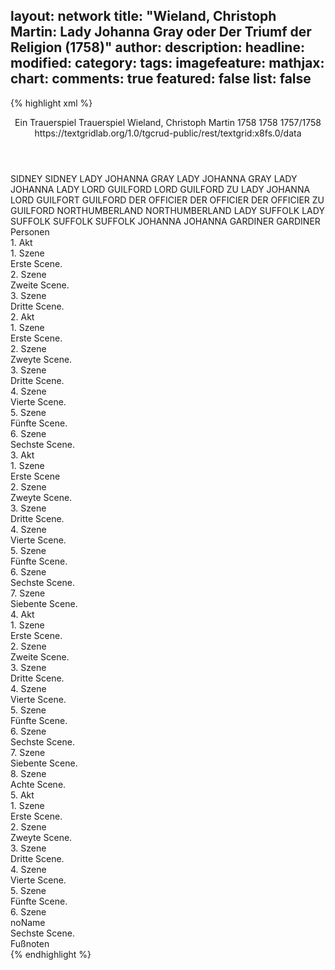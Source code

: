 layout: network
title: "Wieland, Christoph Martin: Lady Johanna Gray oder Der Triumf der Religion (1758)"
author:
description:
headline:
modified:
category:
tags:
imagefeature:
mathjax:
chart:
comments: true
featured: false
list: false
---
{% highlight xml %}
<?xml-model href="https://raw.githubusercontent.com/DLiNa/project/master/rules/lina.rnc"?><?xml-model href="https://raw.githubusercontent.com/DLiNa/project/master/rules/lina.sch"?>
<play xmlns="http://lina.digital">
  <header>
    <title>Lady Johanna Gray oder Der Triumf der Religion</title>
    <subtitle>Ein Trauerspiel</subtitle>
    <genretitle>Trauerspiel</genretitle>
    <author>Wieland, Christoph Martin</author>
    <date type="print" when="1758">1758</date>
    <date type="premiere" when="1758">1758</date>
    <date type="written" when="1758">1757/1758</date>
    <source>https://textgridlab.org/1.0/tgcrud-public/rest/textgrid:x8fs.0/data</source>
  </header>
  <personae>
    <character>
      <name>SIDNEY</name>
      <alias xml:id="sidney">
        <name>SIDNEY</name>
      </alias>
    </character>
    <character>
      <name>LADY JOHANNA GRAY</name>
      <alias xml:id="lady_johanna_gray">
        <name>LADY JOHANNA GRAY</name>
      </alias>
      <alias xml:id="lady_johanna">
        <name>LADY JOHANNA</name>
      </alias>
      <alias xml:id="lady">
        <name>LADY</name>
      </alias>
    </character>
    <character>
      <name>LORD GUILFORD</name>
      <alias xml:id="lord_guilford">
        <name>LORD GUILFORD</name>
      </alias>
      <alias xml:id="zu_lady_johanna">
        <name>ZU LADY JOHANNA</name>
      </alias>
      <alias xml:id="lord_guilfort">
        <name>LORD GUILFORT</name>
      </alias>
      <alias xml:id="guilford">
        <name>GUILFORD</name>
      </alias>
    </character>
    <character>
      <name>DER OFFICIER</name>
      <alias xml:id="der_officier">
        <name>DER OFFICIER</name>
      </alias>
      <alias xml:id="der_officier_zu_guilford">
        <name>DER OFFICIER ZU GUILFORD</name>
      </alias>
    </character>
    <character>
      <name>NORTHUMBERLAND</name>
      <alias xml:id="northumberland">
        <name>NORTHUMBERLAND</name>
      </alias>
    </character>
    <character>
      <name>LADY SUFFOLK</name>
      <alias xml:id="lady_suffolk">
        <name>LADY SUFFOLK</name>
      </alias>
    </character>
    <character>
      <name>SUFFOLK</name>
      <alias xml:id="suffolk">
        <name>SUFFOLK</name>
      </alias>
    </character>
    <character>
      <name>JOHANNA</name>
      <alias xml:id="johanna">
        <name>JOHANNA</name>
      </alias>
    </character>
    <character>
      <name>GARDINER</name>
      <alias xml:id="gardiner">
        <name>GARDINER</name>
      </alias>
    </character>
  </personae>
  <text>
    <div>
      <head>Personen</head>
    </div>
    <div>
      <head>1. Akt</head>
      <div>
        <head>1. Szene</head>
        <div>
          <head>Erste Scene.</head>
          <sp who="#sidney">
            <amount n="6" unit="speech_acts"/>
            <amount n="480" unit="words"/>
            <amount n="66" unit="lines"/>
            <amount n="2850" unit="chars"/>
          </sp>
          <sp who="#lady_johanna_gray">
            <amount n="1" unit="speech_acts"/>
            <amount n="43" unit="words"/>
            <amount n="5" unit="lines"/>
            <amount n="211" unit="chars"/>
          </sp>
          <sp who="#lady_johanna">
            <amount n="4" unit="speech_acts"/>
            <amount n="929" unit="words"/>
            <amount n="122" unit="lines"/>
            <amount n="5422" unit="chars"/>
          </sp>
        </div>
      </div>
      <div>
        <head>2. Szene</head>
        <div>
          <head>Zweite Scene.</head>
          <sp who="#lady_johanna">
            <amount n="4" unit="speech_acts"/>
            <amount n="258" unit="words"/>
            <amount n="34" unit="lines"/>
            <amount n="1394" unit="chars"/>
          </sp>
          <sp who="#lord_guilfort">
            <amount n="1" unit="speech_acts"/>
            <amount n="112" unit="words"/>
            <amount n="16" unit="lines"/>
            <amount n="639" unit="chars"/>
          </sp>
          <sp who="#lord_guilford">
            <amount n="2" unit="speech_acts"/>
            <amount n="230" unit="words"/>
            <amount n="33" unit="lines"/>
            <amount n="1305" unit="chars"/>
          </sp>
          <sp who="#der_officier">
            <amount n="1" unit="speech_acts"/>
            <amount n="6" unit="words"/>
            <amount n="1" unit="lines"/>
            <amount n="39" unit="chars"/>
          </sp>
          <sp who="#guilford">
            <amount n="1" unit="speech_acts"/>
            <amount n="1" unit="words"/>
            <amount n="1" unit="lines"/>
            <amount n="4" unit="chars"/>
          </sp>
          <sp who="#zu_lady_johanna">
            <amount n="1" unit="speech_acts"/>
            <amount n="67" unit="words"/>
            <amount n="9" unit="lines"/>
            <amount n="375" unit="chars"/>
          </sp>
        </div>
      </div>
      <div>
        <head>3. Szene</head>
        <div>
          <head>Dritte Scene.</head>
          <sp who="#lady_johanna">
            <amount n="1" unit="speech_acts"/>
            <amount n="135" unit="words"/>
            <amount n="17" unit="lines"/>
            <amount n="735" unit="chars"/>
          </sp>
        </div>
      </div>
    </div>
    <div>
      <head>2. Akt</head>
      <div>
        <head>1. Szene</head>
        <div>
          <head>Erste Scene.</head>
          <sp who="#northumberland">
            <amount n="1" unit="speech_acts"/>
            <amount n="286" unit="words"/>
            <amount n="36" unit="lines"/>
            <amount n="1572" unit="chars"/>
          </sp>
        </div>
      </div>
      <div>
        <head>2. Szene</head>
        <div>
          <head>Zweyte Scene.</head>
          <sp who="#northumberland">
            <amount n="7" unit="speech_acts"/>
            <amount n="762" unit="words"/>
            <amount n="108" unit="lines"/>
            <amount n="4280" unit="chars"/>
          </sp>
          <sp who="#lady">
            <amount n="1" unit="speech_acts"/>
            <amount n="11" unit="words"/>
            <amount n="3" unit="lines"/>
            <amount n="56" unit="chars"/>
          </sp>
          <sp who="#lady_johanna">
            <amount n="5" unit="speech_acts"/>
            <amount n="529" unit="words"/>
            <amount n="69" unit="lines"/>
            <amount n="2911" unit="chars"/>
          </sp>
        </div>
      </div>
      <div>
        <head>3. Szene</head>
        <div>
          <head>Dritte Scene.</head>
          <sp who="#lady_suffolk">
            <amount n="6" unit="speech_acts"/>
            <amount n="471" unit="words"/>
            <amount n="65" unit="lines"/>
            <amount n="2540" unit="chars"/>
          </sp>
          <sp who="#lady_johanna">
            <amount n="5" unit="speech_acts"/>
            <amount n="311" unit="words"/>
            <amount n="43" unit="lines"/>
            <amount n="1695" unit="chars"/>
          </sp>
        </div>
      </div>
      <div>
        <head>4. Szene</head>
        <div>
          <head>Vierte Scene.</head>
          <sp who="#lady_johanna">
            <amount n="1" unit="speech_acts"/>
            <amount n="371" unit="words"/>
            <amount n="49" unit="lines"/>
            <amount n="2043" unit="chars"/>
          </sp>
        </div>
      </div>
      <div>
        <head>5. Szene</head>
        <div>
          <head>Fünfte Scene.</head>
          <sp who="#suffolk">
            <amount n="5" unit="speech_acts"/>
            <amount n="191" unit="words"/>
            <amount n="28" unit="lines"/>
            <amount n="1065" unit="chars"/>
          </sp>
          <sp who="#lady_johanna">
            <amount n="5" unit="speech_acts"/>
            <amount n="92" unit="words"/>
            <amount n="13" unit="lines"/>
            <amount n="475" unit="chars"/>
          </sp>
          <sp who="#guilford">
            <amount n="2" unit="speech_acts"/>
            <amount n="310" unit="words"/>
            <amount n="45" unit="lines"/>
            <amount n="1807" unit="chars"/>
          </sp>
          <sp who="#johanna">
            <amount n="1" unit="speech_acts"/>
            <amount n="46" unit="words"/>
            <amount n="7" unit="lines"/>
            <amount n="252" unit="chars"/>
          </sp>
        </div>
      </div>
      <div>
        <head>6. Szene</head>
        <div>
          <head>Sechste Scene.</head>
          <sp who="#northumberland">
            <amount n="3" unit="speech_acts"/>
            <amount n="165" unit="words"/>
            <amount n="26" unit="lines"/>
            <amount n="981" unit="chars"/>
          </sp>
          <sp who="#suffolk">
            <amount n="2" unit="speech_acts"/>
            <amount n="29" unit="words"/>
            <amount n="5" unit="lines"/>
            <amount n="151" unit="chars"/>
          </sp>
          <sp who="#johanna">
            <amount n="1" unit="speech_acts"/>
            <amount n="98" unit="words"/>
            <amount n="14" unit="lines"/>
            <amount n="540" unit="chars"/>
          </sp>
        </div>
      </div>
    </div>
    <div>
      <head>3. Akt</head>
      <div>
        <head>1. Szene</head>
        <div>
          <head>Erste Scene</head>
          <sp who="#sidney">
            <amount n="2" unit="speech_acts"/>
            <amount n="144" unit="words"/>
            <amount n="20" unit="lines"/>
            <amount n="801" unit="chars"/>
          </sp>
          <sp who="#lady_johanna">
            <amount n="2" unit="speech_acts"/>
            <amount n="299" unit="words"/>
            <amount n="41" unit="lines"/>
            <amount n="1686" unit="chars"/>
          </sp>
        </div>
      </div>
      <div>
        <head>2. Szene</head>
        <div>
          <head>Zweyte Scene.</head>
          <sp who="#guilford">
            <amount n="6" unit="speech_acts"/>
            <amount n="696" unit="words"/>
            <amount n="94" unit="lines"/>
            <amount n="3772" unit="chars"/>
          </sp>
          <sp who="#lady_johanna">
            <amount n="5" unit="speech_acts"/>
            <amount n="547" unit="words"/>
            <amount n="71" unit="lines"/>
            <amount n="3005" unit="chars"/>
          </sp>
        </div>
      </div>
      <div>
        <head>3. Szene</head>
        <div>
          <head>Dritte Scene.</head>
          <sp who="#suffolk">
            <amount n="5" unit="speech_acts"/>
            <amount n="205" unit="words"/>
            <amount n="29" unit="lines"/>
            <amount n="1127" unit="chars"/>
          </sp>
          <sp who="#guilford">
            <amount n="6" unit="speech_acts"/>
            <amount n="190" unit="words"/>
            <amount n="29" unit="lines"/>
            <amount n="1077" unit="chars"/>
          </sp>
          <sp who="#lady_johanna">
            <amount n="7" unit="speech_acts"/>
            <amount n="117" unit="words"/>
            <amount n="21" unit="lines"/>
            <amount n="721" unit="chars"/>
          </sp>
        </div>
      </div>
      <div>
        <head>4. Szene</head>
        <div>
          <head>Vierte Scene.</head>
          <sp who="#suffolk">
            <amount n="3" unit="speech_acts"/>
            <amount n="219" unit="words"/>
            <amount n="29" unit="lines"/>
            <amount n="1191" unit="chars"/>
          </sp>
          <sp who="#lady_johanna">
            <amount n="2" unit="speech_acts"/>
            <amount n="93" unit="words"/>
            <amount n="13" unit="lines"/>
            <amount n="526" unit="chars"/>
          </sp>
        </div>
      </div>
      <div>
        <head>5. Szene</head>
        <div>
          <head>Fünfte Scene.</head>
          <sp who="#lady_suffolk">
            <amount n="4" unit="speech_acts"/>
            <amount n="178" unit="words"/>
            <amount n="26" unit="lines"/>
            <amount n="1004" unit="chars"/>
          </sp>
          <sp who="#lady_johanna">
            <amount n="4" unit="speech_acts"/>
            <amount n="181" unit="words"/>
            <amount n="24" unit="lines"/>
            <amount n="985" unit="chars"/>
          </sp>
        </div>
      </div>
      <div>
        <head>6. Szene</head>
        <div>
          <head>Sechste Scene.</head>
          <sp who="#guilford">
            <amount n="3" unit="speech_acts"/>
            <amount n="265" unit="words"/>
            <amount n="38" unit="lines"/>
            <amount n="1506" unit="chars"/>
          </sp>
          <sp who="#lady_johanna">
            <amount n="3" unit="speech_acts"/>
            <amount n="136" unit="words"/>
            <amount n="20" unit="lines"/>
            <amount n="776" unit="chars"/>
          </sp>
          <sp who="#lady_suffolk">
            <amount n="3" unit="speech_acts"/>
            <amount n="55" unit="words"/>
            <amount n="9" unit="lines"/>
            <amount n="270" unit="chars"/>
          </sp>
        </div>
      </div>
      <div>
        <head>7. Szene</head>
        <div>
          <head>Siebente Scene.</head>
          <sp who="#gardiner">
            <amount n="2" unit="speech_acts"/>
            <amount n="126" unit="words"/>
            <amount n="19" unit="lines"/>
            <amount n="703" unit="chars"/>
          </sp>
          <sp who="#lady_suffolk">
            <amount n="1" unit="speech_acts"/>
            <amount n="13" unit="words"/>
            <amount n="2" unit="lines"/>
            <amount n="73" unit="chars"/>
          </sp>
          <sp who="#guilford">
            <amount n="2" unit="speech_acts"/>
            <amount n="36" unit="words"/>
            <amount n="5" unit="lines"/>
            <amount n="187" unit="chars"/>
          </sp>
        </div>
      </div>
    </div>
    <div>
      <head>4. Akt</head>
      <div>
        <head>1. Szene</head>
        <div>
          <head>Erste Scene.</head>
          <sp who="#guilford">
            <amount n="4" unit="speech_acts"/>
            <amount n="357" unit="words"/>
            <amount n="48" unit="lines"/>
            <amount n="1990" unit="chars"/>
          </sp>
          <sp who="#lady_johanna">
            <amount n="4" unit="speech_acts"/>
            <amount n="370" unit="words"/>
            <amount n="48" unit="lines"/>
            <amount n="2027" unit="chars"/>
          </sp>
        </div>
      </div>
      <div>
        <head>2. Szene</head>
        <div>
          <head>Zweite Scene.</head>
          <sp who="#lady_johanna">
            <amount n="1" unit="speech_acts"/>
            <amount n="16" unit="words"/>
            <amount n="3" unit="lines"/>
            <amount n="78" unit="chars"/>
          </sp>
          <sp who="#suffolk">
            <amount n="3" unit="speech_acts"/>
            <amount n="139" unit="words"/>
            <amount n="20" unit="lines"/>
            <amount n="758" unit="chars"/>
          </sp>
          <sp who="#guilford">
            <amount n="2" unit="speech_acts"/>
            <amount n="175" unit="words"/>
            <amount n="25" unit="lines"/>
            <amount n="1001" unit="chars"/>
          </sp>
          <sp who="#johanna">
            <amount n="1" unit="speech_acts"/>
            <amount n="38" unit="words"/>
            <amount n="6" unit="lines"/>
            <amount n="217" unit="chars"/>
          </sp>
        </div>
      </div>
      <div>
        <head>3. Szene</head>
        <div>
          <head>Dritte Scene.</head>
          <sp who="#gardiner">
            <amount n="7" unit="speech_acts"/>
            <amount n="856" unit="words"/>
            <amount n="121" unit="lines"/>
            <amount n="4938" unit="chars"/>
          </sp>
          <sp who="#johanna">
            <amount n="6" unit="speech_acts"/>
            <amount n="447" unit="words"/>
            <amount n="63" unit="lines"/>
            <amount n="2465" unit="chars"/>
          </sp>
          <sp who="#suffolk">
            <amount n="1" unit="speech_acts"/>
            <amount n="56" unit="words"/>
            <amount n="7" unit="lines"/>
            <amount n="277" unit="chars"/>
          </sp>
          <sp who="#guilford">
            <amount n="2" unit="speech_acts"/>
            <amount n="28" unit="words"/>
            <amount n="5" unit="lines"/>
            <amount n="141" unit="chars"/>
          </sp>
          <sp who="#lady_johanna">
            <amount n="1" unit="speech_acts"/>
            <amount n="11" unit="words"/>
            <amount n="1" unit="lines"/>
            <amount n="54" unit="chars"/>
          </sp>
        </div>
      </div>
      <div>
        <head>4. Szene</head>
        <div>
          <head>Vierte Scene.</head>
          <sp who="#johanna">
            <amount n="2" unit="speech_acts"/>
            <amount n="220" unit="words"/>
            <amount n="30" unit="lines"/>
            <amount n="1175" unit="chars"/>
          </sp>
          <sp who="#suffolk">
            <amount n="2" unit="speech_acts"/>
            <amount n="216" unit="words"/>
            <amount n="29" unit="lines"/>
            <amount n="1180" unit="chars"/>
          </sp>
          <sp who="#guilford">
            <amount n="1" unit="speech_acts"/>
            <amount n="116" unit="words"/>
            <amount n="15" unit="lines"/>
            <amount n="625" unit="chars"/>
          </sp>
        </div>
      </div>
      <div>
        <head>5. Szene</head>
        <div>
          <head>Fünfte Scene.</head>
          <sp who="#lady_johanna">
            <amount n="2" unit="speech_acts"/>
            <amount n="24" unit="words"/>
            <amount n="4" unit="lines"/>
            <amount n="104" unit="chars"/>
          </sp>
          <sp who="#lady_suffolk">
            <amount n="3" unit="speech_acts"/>
            <amount n="189" unit="words"/>
            <amount n="25" unit="lines"/>
            <amount n="1001" unit="chars"/>
          </sp>
          <sp who="#suffolk">
            <amount n="1" unit="speech_acts"/>
            <amount n="65" unit="words"/>
            <amount n="9" unit="lines"/>
            <amount n="349" unit="chars"/>
          </sp>
        </div>
      </div>
      <div>
        <head>6. Szene</head>
        <div>
          <head>Sechste Scene.</head>
          <sp who="#guilford">
            <amount n="1" unit="speech_acts"/>
            <amount n="33" unit="words"/>
            <amount n="5" unit="lines"/>
            <amount n="178" unit="chars"/>
          </sp>
          <sp who="#suffolk">
            <amount n="2" unit="speech_acts"/>
            <amount n="26" unit="words"/>
            <amount n="5" unit="lines"/>
            <amount n="141" unit="chars"/>
          </sp>
          <sp who="#lady_johanna">
            <amount n="2" unit="speech_acts"/>
            <amount n="12" unit="words"/>
            <amount n="2" unit="lines"/>
            <amount n="59" unit="chars"/>
          </sp>
        </div>
      </div>
      <div>
        <head>7. Szene</head>
        <div>
          <head>Siebente Scene.</head>
          <sp who="#gardiner">
            <amount n="6" unit="speech_acts"/>
            <amount n="315" unit="words"/>
            <amount n="50" unit="lines"/>
            <amount n="1814" unit="chars"/>
          </sp>
          <sp who="#guilford">
            <amount n="3" unit="speech_acts"/>
            <amount n="121" unit="words"/>
            <amount n="18" unit="lines"/>
            <amount n="688" unit="chars"/>
          </sp>
          <sp who="#lady_johanna">
            <amount n="2" unit="speech_acts"/>
            <amount n="127" unit="words"/>
            <amount n="18" unit="lines"/>
            <amount n="714" unit="chars"/>
          </sp>
        </div>
      </div>
      <div>
        <head>8. Szene</head>
        <div>
          <head>Achte Scene.</head>
          <sp who="#guilford">
            <amount n="2" unit="speech_acts"/>
            <amount n="5" unit="words"/>
            <amount n="2" unit="lines"/>
            <amount n="28" unit="chars"/>
          </sp>
          <sp who="#lady_johanna">
            <amount n="2" unit="speech_acts"/>
            <amount n="47" unit="words"/>
            <amount n="7" unit="lines"/>
            <amount n="277" unit="chars"/>
          </sp>
          <sp who="#suffolk">
            <amount n="1" unit="speech_acts"/>
            <amount n="9" unit="words"/>
            <amount n="1" unit="lines"/>
            <amount n="46" unit="chars"/>
          </sp>
        </div>
      </div>
    </div>
    <div>
      <head>5. Akt</head>
      <div>
        <head>1. Szene</head>
        <div>
          <head>Erste Scene.</head>
          <sp who="#lady_suffolk">
            <amount n="3" unit="speech_acts"/>
            <amount n="343" unit="words"/>
            <amount n="46" unit="lines"/>
            <amount n="1871" unit="chars"/>
          </sp>
          <sp who="#sidney">
            <amount n="3" unit="speech_acts"/>
            <amount n="318" unit="words"/>
            <amount n="42" unit="lines"/>
            <amount n="1715" unit="chars"/>
          </sp>
        </div>
      </div>
      <div>
        <head>2. Szene</head>
        <div>
          <head>Zweyte Scene.</head>
          <sp who="#lady_johanna">
            <amount n="4" unit="speech_acts"/>
            <amount n="209" unit="words"/>
            <amount n="29" unit="lines"/>
            <amount n="1105" unit="chars"/>
          </sp>
          <sp who="#lady_suffolk">
            <amount n="3" unit="speech_acts"/>
            <amount n="197" unit="words"/>
            <amount n="27" unit="lines"/>
            <amount n="1030" unit="chars"/>
          </sp>
          <sp who="#sidney">
            <amount n="1" unit="speech_acts"/>
            <amount n="8" unit="words"/>
            <amount n="2" unit="lines"/>
            <amount n="46" unit="chars"/>
          </sp>
        </div>
      </div>
      <div>
        <head>3. Szene</head>
        <div>
          <head>Dritte Scene.</head>
          <sp who="#lady_johanna">
            <amount n="1" unit="speech_acts"/>
            <amount n="34" unit="words"/>
            <amount n="5" unit="lines"/>
            <amount n="167" unit="chars"/>
          </sp>
          <sp who="#guilford">
            <amount n="2" unit="speech_acts"/>
            <amount n="184" unit="words"/>
            <amount n="24" unit="lines"/>
            <amount n="1001" unit="chars"/>
          </sp>
          <sp who="#johanna">
            <amount n="2" unit="speech_acts"/>
            <amount n="174" unit="words"/>
            <amount n="23" unit="lines"/>
            <amount n="971" unit="chars"/>
          </sp>
        </div>
      </div>
      <div>
        <head>4. Szene</head>
        <div>
          <head>Vierte Scene.</head>
          <sp who="#der_officier_zu_guilford">
            <amount n="1" unit="speech_acts"/>
            <amount n="13" unit="words"/>
            <amount n="2" unit="lines"/>
            <amount n="82" unit="chars"/>
          </sp>
          <sp who="#guilford">
            <amount n="3" unit="speech_acts"/>
            <amount n="104" unit="words"/>
            <amount n="15" unit="lines"/>
            <amount n="560" unit="chars"/>
          </sp>
          <sp who="#lady_suffolk">
            <amount n="2" unit="speech_acts"/>
            <amount n="59" unit="words"/>
            <amount n="7" unit="lines"/>
            <amount n="273" unit="chars"/>
          </sp>
          <sp who="#lady_johanna">
            <amount n="2" unit="speech_acts"/>
            <amount n="32" unit="words"/>
            <amount n="5" unit="lines"/>
            <amount n="166" unit="chars"/>
          </sp>
        </div>
      </div>
      <div>
        <head>5. Szene</head>
        <div>
          <head>Fünfte Scene.</head>
          <sp who="#johanna">
            <amount n="1" unit="speech_acts"/>
            <amount n="168" unit="words"/>
            <amount n="23" unit="lines"/>
            <amount n="910" unit="chars"/>
          </sp>
        </div>
      </div>
      <div>
        <head>6. Szene</head>
        <div>
          <head>noName</head>
          <div>
            <head>Sechste Scene.</head>
            <sp who="#sidney">
              <amount n="1" unit="speech_acts"/>
              <amount n="61" unit="words"/>
              <amount n="9" unit="lines"/>
              <amount n="356" unit="chars"/>
            </sp>
            <sp who="#lady_johanna">
              <amount n="1" unit="speech_acts"/>
              <amount n="180" unit="words"/>
              <amount n="24" unit="lines"/>
              <amount n="1016" unit="chars"/>
            </sp>
          </div>
          <div>
            <head>Fußnoten</head>
          </div>
        </div>
      </div>
    </div>
  </text>
</play>
{% endhighlight %}